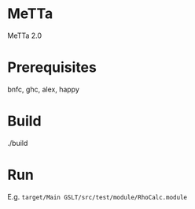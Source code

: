 # MeTTa
MeTTa 2.0

# Prerequisites
bnfc, ghc, alex, happy

# Build
./build

# Run
E.g. `target/Main GSLT/src/test/module/RhoCalc.module`
